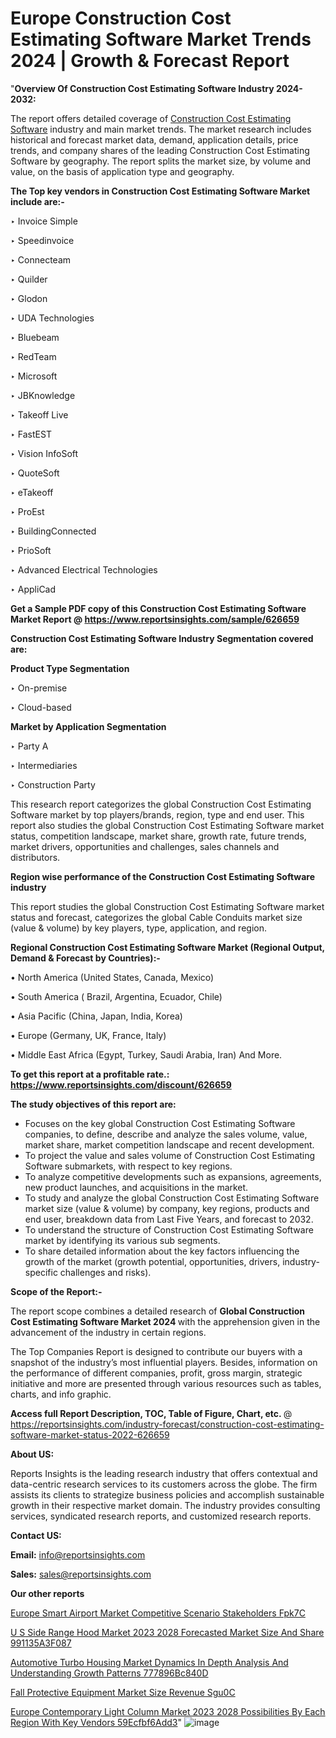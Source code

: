 # Europe Construction Cost Estimating Software Market Trends 2024 | Growth & Forecast Report

"<strong>Overview Of Construction Cost Estimating Software Industry 2024-2032:</strong>

The report offers detailed coverage of <a href=https://www.reportsinsights.com/sample/626659>Construction Cost Estimating Software</a> industry and main market trends. The market research includes historical and forecast market data, demand, application details, price trends, and company shares of the leading Construction Cost Estimating Software by geography. The report splits the market size, by volume and value, on the basis of application type and geography.

<strong>The Top key vendors in Construction Cost Estimating Software Market include are:- </strong>

‣ Invoice Simple

‣ Speedinvoice

‣ Connecteam

‣ Quilder

‣ Glodon

‣ UDA Technologies

‣ Bluebeam

‣ RedTeam

‣ Microsoft

‣ JBKnowledge

‣ Takeoff Live

‣ FastEST

‣ Vision InfoSoft

‣ QuoteSoft

‣ eTakeoff

‣ ProEst

‣ BuildingConnected

‣ PrioSoft

‣ Advanced Electrical Technologies

‣ AppliCad

<strong>Get a Sample PDF copy of this Construction Cost Estimating Software Market Report </strong><strong>@ <a href=https://www.reportsinsights.com/sample/626659 style=color:#0000ff;>https://www.reportsinsights.com/sample/626659</a> </strong>

<strong>Construction Cost Estimating Software Industry Segmentation covered are:</strong>

<strong>Product Type Segmentation</strong>

‣    On-premise

‣ Cloud-based

<strong>Market by Application Segmentation</strong>

‣   Party A

‣ Intermediaries

‣ Construction Party

This research report categorizes the global Construction Cost Estimating Software market by top players/brands, region, type and end user. This report also studies the global Construction Cost Estimating Software market status, competition landscape, market share, growth rate, future trends, market drivers, opportunities and challenges, sales channels and distributors.

<strong>Region wise performance of the Construction Cost Estimating Software industry</strong><strong> </strong>

This report studies the global Construction Cost Estimating Software market status and forecast, categorizes the global Cable Conduits market size (value &amp; volume) by key players, type, application, and region. 

<strong>Regional Construction Cost Estimating Software Market (Regional Output, Demand &amp; Forecast by Countries):-</strong>

• North America (United States, Canada, Mexico)

• South America ( Brazil, Argentina, Ecuador, Chile)

• Asia Pacific (China, Japan, India, Korea)

• Europe (Germany, UK, France, Italy)

• Middle East Africa (Egypt, Turkey, Saudi Arabia, Iran) And More.

<strong>To get this report at a profitable rate.: <a href=https://www.reportsinsights.com/discount/626659 style=color:#0000ff;>https://www.reportsinsights.com/discount/626659</a></strong>

<strong>The study objectives of this report are:</strong>
<ul>
  <li>Focuses on the key global Construction Cost Estimating Software companies, to define, describe and analyze the sales volume, value, market share, market competition landscape and recent development.</li>
  <li>To project the value and sales volume of Construction Cost Estimating Software submarkets, with respect to key regions.</li>
  <li>To analyze competitive developments such as expansions, agreements, new product launches, and acquisitions in the market.</li>
  <li>To study and analyze the global Construction Cost Estimating Software market size (value &amp; volume) by company, key regions, products and end user, breakdown data from Last Five Years, and forecast to 2032.</li>
  <li>To understand the structure of Construction Cost Estimating Software market by identifying its various sub segments.</li>
  <li>To share detailed information about the key factors influencing the growth of the market (growth potential, opportunities, drivers, industry-specific challenges and risks).</li>
</ul>
<strong>Scope of the Report:-</strong><strong> </strong>

The report scope combines a detailed research of <strong>Global Construction Cost Estimating Software Market 2024 </strong>with the apprehension given in the advancement of the industry in certain regions.

The Top Companies Report is designed to contribute our buyers with a snapshot of the industry’s most influential players. Besides, information on the performance of different companies, profit, gross margin, strategic initiative and more are presented through various resources such as tables, charts, and info graphic.

<strong>Access full Report Description, TOC, Table of Figure, Chart, etc. </strong>@   <a href=https://reportsinsights.com/industry-forecast/construction-cost-estimating-software-market-status-2022-626659 style=color:#0000ff;>https://reportsinsights.com/industry-forecast/construction-cost-estimating-software-market-status-2022-626659</a>

<strong>About US:</strong>

Reports Insights is the leading research industry that offers contextual and data-centric research services to its customers across the globe. The firm assists its clients to strategize business policies and accomplish sustainable growth in their respective market domain. The industry provides consulting services, syndicated research reports, and customized research reports.

<strong>Contact US:</strong>

<p class=""""><b>Email:</b> <a href=mailto:info@reportsinsights.com>info@reportsinsights.com</a></p>
<p class=""""><b>Sales:</b> <a href=mailto:sales@reportsinsights.com>sales@reportsinsights.com</a></p>

<strong>Our other reports</strong>

<a href=https://www.linkedin.com/pulse/europe-smart-airport-market-competitive-scenario-stakeholders-fpk7c/>Europe Smart Airport Market Competitive Scenario Stakeholders Fpk7C</a>

<a href=https://medium.com/@sakshi.reportsinsights/u-s-side-range-hood-market-2023-2028-forecasted-market-size-and-share-991135a3f087>U S Side Range Hood Market 2023 2028 Forecasted Market Size And Share 991135A3F087</a>

<a href=https://medium.com/@g65914336/automotive-turbo-housing-market-dynamics-in-depth-analysis-and-understanding-growth-patterns-777896bc840d>Automotive Turbo Housing Market Dynamics In Depth Analysis And Understanding Growth Patterns 777896Bc840D</a>

<a href=https://www.linkedin.com/pulse/fall-protective-equipment-market-size-revenue-sgu0c/>Fall Protective Equipment Market Size Revenue Sgu0C</a>

<a href=https://medium.com/@nadeemkazi632/europe-contemporary-light-column-market-2023-2028-possibilities-by-each-region-with-key-vendors-59ecfbf6add3>Europe Contemporary Light Column Market 2023 2028 Possibilities By Each Region With Key Vendors 59Ecfbf6Add3</a>"
![image](https://github.com/aanak123/RIMarketer1/assets/158471119/58382323-e9bc-4018-9100-e72df578bf79)
